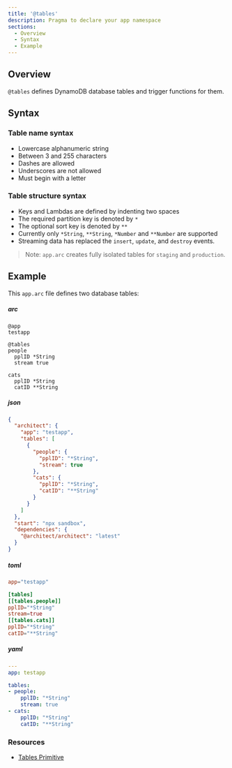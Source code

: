 ```yaml
---
title: '@tables'
description: Pragma to declare your app namespace
sections:
  - Overview
  - Syntax
  - Example
---
```


## Overview

`@tables` defines DynamoDB database tables and trigger functions for them.

## Syntax

### Table name syntax
- Lowercase alphanumeric string
- Between 3 and 255 characters
- Dashes are allowed
- Underscores are not allowed
- Must begin with a letter

### Table structure syntax
- Keys and Lambdas are defined by indenting two spaces
- The required partition key is denoted by `*`
- The optional sort key is denoted by `**`
- Currently only `*String`, `**String`, `*Number` and `**Number` are supported
- Streaming data has replaced the `insert`, `update`, and `destroy` events.

> Note: `app.arc` creates fully isolated tables for `staging` and `production`.

## Example

This `app.arc` file defines two database tables:

<arc-tab-bar>

<arc-tab label=arc>

<h5>arc</h5>

<div slot=content>

```arc
@app
testapp

@tables
people
  pplID *String
  stream true

cats
  pplID *String
  catID **String
```
</div>

</arc-tab>

<arc-tab label=json>

<h5>
  json
</h5>

<div slot=content>

```json
{
  "architect": {
    "app": "testapp",
    "tables": [
      {
        "people": {
          "pplID": "*String",
          "stream": true
        },
        "cats": {
          "pplID": "*String",
          "catID": "**String"
        }
      }
    ]
  },
  "start": "npx sandbox",
  "dependencies": {
    "@architect/architect": "latest"
  }
}
```
</div>

</arc-tab>

<arc-tab label=toml>

<h5>
  toml
</h5>

<div slot=content>

```toml
app="testapp"

[tables]
[[tables.people]]
pplID="*String"
stream=true
[[tables.cats]]
pplID="*String"
catID="**String"
```
</div>

</arc-tab>

<arc-tab label=yaml>

<h5>
  yaml
</h5>

<div slot=content>

```yaml
---
app: testapp

tables:
- people:
    pplID: "*String"
    stream: true
- cats:
    pplID: "*String"
    catID: "**String"
```
</div>

</arc-tab>

</arc-tab-bar>

### Resources

- [Tables Primitive](/en/reference/databases/tables)
